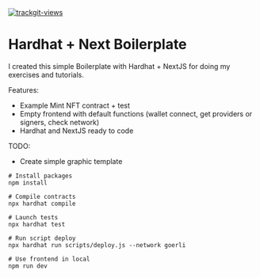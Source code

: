 <a href="https://trackgit.com">
<img src="https://us-central1-trackgit-analytics.cloudfunctions.net/token/ping/ljpttoh8nm033ssn8qbl" alt="trackgit-views" />
</a>

# Hardhat + Next Boilerplate

I created this simple Boilerplate with Hardhat + NextJS for doing my exercises and tutorials.

Features:

- Example Mint NFT contract + test
- Empty frontend with default functions (wallet connect, get providers or signers, check network)
- Hardhat and NextJS ready to code

TODO:

- Create simple graphic template

```shell
# Install packages
npm install

# Compile contracts
npx hardhat compile

# Launch tests
npx hardhat test

# Run script deploy
npx hardhat run scripts/deploy.js --network goerli

# Use frontend in local
npm run dev
```
